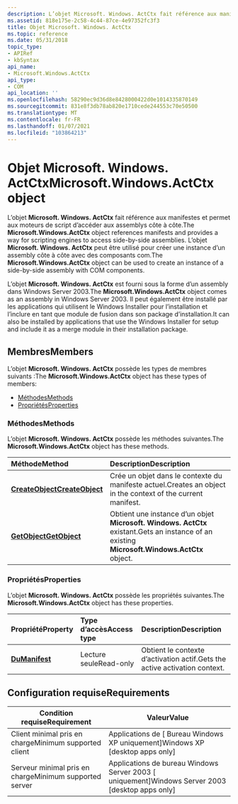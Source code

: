 ```yaml
---
description: L’objet Microsoft. Windows. ActCtx fait référence aux manifestes et permet aux moteurs de script d’accéder aux assemblys côte à côte. L’objet Microsoft. Windows. ActCtx peut être utilisé pour créer une instance d’un assembly côte à côte avec des composants COM.
ms.assetid: 818e175e-2c58-4c44-87ce-4e97352fc3f3
title: Objet Microsoft. Windows. ActCtx
ms.topic: reference
ms.date: 05/31/2018
topic_type:
- APIRef
- kbSyntax
api_name:
- Microsoft.Windows.ActCtx
api_type:
- COM
api_location: ''
ms.openlocfilehash: 58290ec9d36d8e8428000422d0e1014335870149
ms.sourcegitcommit: 831e8f3db78ab820e1710cede244553c70e50500
ms.translationtype: MT
ms.contentlocale: fr-FR
ms.lasthandoff: 01/07/2021
ms.locfileid: "103864213"
---
```

# <a name="microsoftwindowsactctx-object"></a><span data-ttu-id="3310c-104">Objet Microsoft. Windows. ActCtx</span><span class="sxs-lookup"><span data-stu-id="3310c-104">Microsoft.Windows.ActCtx object</span></span>

<span data-ttu-id="3310c-105">L’objet **Microsoft. Windows. ActCtx** fait référence aux manifestes et permet aux moteurs de script d’accéder aux assemblys côte à côte.</span><span class="sxs-lookup"><span data-stu-id="3310c-105">The **Microsoft.Windows.ActCtx** object references manifests and provides a way for scripting engines to access side-by-side assemblies.</span></span> <span data-ttu-id="3310c-106">L’objet **Microsoft. Windows. ActCtx** peut être utilisé pour créer une instance d’un assembly côte à côte avec des composants com.</span><span class="sxs-lookup"><span data-stu-id="3310c-106">The **Microsoft.Windows.ActCtx** object can be used to create an instance of a side-by-side assembly with COM components.</span></span>

<span data-ttu-id="3310c-107">L’objet **Microsoft. Windows. ActCtx** est fourni sous la forme d’un assembly dans Windows Server 2003.</span><span class="sxs-lookup"><span data-stu-id="3310c-107">The **Microsoft.Windows.ActCtx** object comes as an assembly in Windows Server 2003.</span></span> <span data-ttu-id="3310c-108">Il peut également être installé par les applications qui utilisent le Windows Installer pour l’installation et l’inclure en tant que module de fusion dans son package d’installation.</span><span class="sxs-lookup"><span data-stu-id="3310c-108">It can also be installed by applications that use the Windows Installer for setup and include it as a merge module in their installation package.</span></span>

## <a name="members"></a><span data-ttu-id="3310c-109">Membres</span><span class="sxs-lookup"><span data-stu-id="3310c-109">Members</span></span>

<span data-ttu-id="3310c-110">L’objet **Microsoft. Windows. ActCtx** possède les types de membres suivants :</span><span class="sxs-lookup"><span data-stu-id="3310c-110">The **Microsoft.Windows.ActCtx** object has these types of members:</span></span>

-   [<span data-ttu-id="3310c-111">Méthodes</span><span class="sxs-lookup"><span data-stu-id="3310c-111">Methods</span></span>](#methods)
-   [<span data-ttu-id="3310c-112">Propriétés</span><span class="sxs-lookup"><span data-stu-id="3310c-112">Properties</span></span>](#properties)

### <a name="methods"></a><span data-ttu-id="3310c-113">Méthodes</span><span class="sxs-lookup"><span data-stu-id="3310c-113">Methods</span></span>

<span data-ttu-id="3310c-114">L’objet **Microsoft. Windows. ActCtx** possède les méthodes suivantes.</span><span class="sxs-lookup"><span data-stu-id="3310c-114">The **Microsoft.Windows.ActCtx** object has these methods.</span></span>



| <span data-ttu-id="3310c-115">Méthode</span><span class="sxs-lookup"><span data-stu-id="3310c-115">Method</span></span>                               | <span data-ttu-id="3310c-116">Description</span><span class="sxs-lookup"><span data-stu-id="3310c-116">Description</span></span>                                                                     |
|:-------------------------------------|:--------------------------------------------------------------------------------|
| [<span data-ttu-id="3310c-117">**CreateObject**</span><span class="sxs-lookup"><span data-stu-id="3310c-117">**CreateObject**</span></span>](createobject.md) | <span data-ttu-id="3310c-118">Crée un objet dans le contexte du manifeste actuel.</span><span class="sxs-lookup"><span data-stu-id="3310c-118">Creates an object in the context of the current manifest.</span></span><br/>            |
| [<span data-ttu-id="3310c-119">**GetObject**</span><span class="sxs-lookup"><span data-stu-id="3310c-119">**GetObject**</span></span>](getobject.md)       | <span data-ttu-id="3310c-120">Obtient une instance d’un objet **Microsoft. Windows. ActCtx** existant.</span><span class="sxs-lookup"><span data-stu-id="3310c-120">Gets an instance of an existing **Microsoft.Windows.ActCtx** object.</span></span><br/> |



 

### <a name="properties"></a><span data-ttu-id="3310c-121">Propriétés</span><span class="sxs-lookup"><span data-stu-id="3310c-121">Properties</span></span>

<span data-ttu-id="3310c-122">L’objet **Microsoft. Windows. ActCtx** possède les propriétés suivantes.</span><span class="sxs-lookup"><span data-stu-id="3310c-122">The **Microsoft.Windows.ActCtx** object has these properties.</span></span>



| <span data-ttu-id="3310c-123">Propriété</span><span class="sxs-lookup"><span data-stu-id="3310c-123">Property</span></span>                                | <span data-ttu-id="3310c-124">Type d’accès</span><span class="sxs-lookup"><span data-stu-id="3310c-124">Access type</span></span>          | <span data-ttu-id="3310c-125">Description</span><span class="sxs-lookup"><span data-stu-id="3310c-125">Description</span></span>                                    |
|:----------------------------------------|:---------------------|:-----------------------------------------------|
| [<span data-ttu-id="3310c-126">**Du**</span><span class="sxs-lookup"><span data-stu-id="3310c-126">**Manifest**</span></span>](manifest.md)<br/> | <span data-ttu-id="3310c-127">Lecture seule</span><span class="sxs-lookup"><span data-stu-id="3310c-127">Read-only</span></span><br/> | <span data-ttu-id="3310c-128">Obtient le contexte d’activation actif.</span><span class="sxs-lookup"><span data-stu-id="3310c-128">Gets the active activation context.</span></span><br/> |



 

## <a name="requirements"></a><span data-ttu-id="3310c-129">Configuration requise</span><span class="sxs-lookup"><span data-stu-id="3310c-129">Requirements</span></span>



| <span data-ttu-id="3310c-130">Condition requise</span><span class="sxs-lookup"><span data-stu-id="3310c-130">Requirement</span></span> | <span data-ttu-id="3310c-131">Valeur</span><span class="sxs-lookup"><span data-stu-id="3310c-131">Value</span></span> |
|-------------------------------------|------------------------------------------------------|
| <span data-ttu-id="3310c-132">Client minimal pris en charge</span><span class="sxs-lookup"><span data-stu-id="3310c-132">Minimum supported client</span></span><br/> | <span data-ttu-id="3310c-133">Applications de \[ Bureau Windows XP uniquement\]</span><span class="sxs-lookup"><span data-stu-id="3310c-133">Windows XP \[desktop apps only\]</span></span><br/>          |
| <span data-ttu-id="3310c-134">Serveur minimal pris en charge</span><span class="sxs-lookup"><span data-stu-id="3310c-134">Minimum supported server</span></span><br/> | <span data-ttu-id="3310c-135">Applications de bureau Windows Server 2003 \[ uniquement\]</span><span class="sxs-lookup"><span data-stu-id="3310c-135">Windows Server 2003 \[desktop apps only\]</span></span><br/> |



 

 




